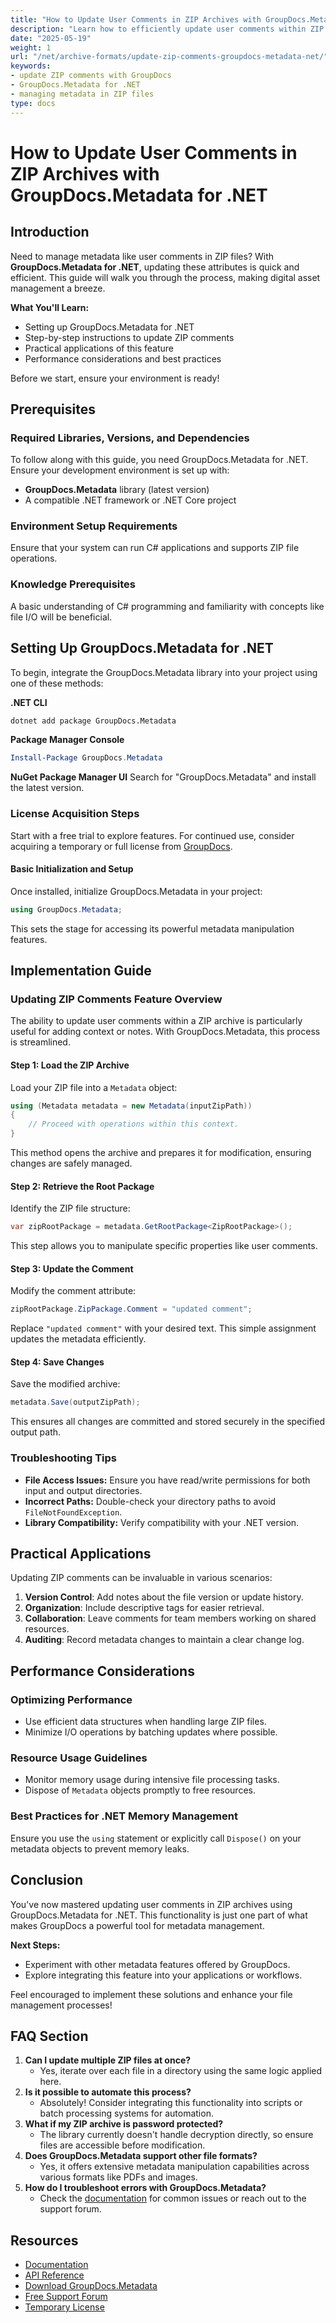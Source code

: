 ```yaml
---
title: "How to Update User Comments in ZIP Archives with GroupDocs.Metadata for .NET"
description: "Learn how to efficiently update user comments within ZIP archives using the powerful GroupDocs.Metadata library for .NET. Perfect for digital asset management and collaboration."
date: "2025-05-19"
weight: 1
url: "/net/archive-formats/update-zip-comments-groupdocs-metadata-net/"
keywords:
- update ZIP comments with GroupDocs
- GroupDocs.Metadata for .NET
- managing metadata in ZIP files
type: docs
---
```

# How to Update User Comments in ZIP Archives with GroupDocs.Metadata for .NET

## Introduction

Need to manage metadata like user comments in ZIP files? With **GroupDocs.Metadata for .NET**, updating these attributes is quick and efficient. This guide will walk you through the process, making digital asset management a breeze.

**What You'll Learn:**
- Setting up GroupDocs.Metadata for .NET
- Step-by-step instructions to update ZIP comments
- Practical applications of this feature
- Performance considerations and best practices

Before we start, ensure your environment is ready!

## Prerequisites

### Required Libraries, Versions, and Dependencies
To follow along with this guide, you need GroupDocs.Metadata for .NET. Ensure your development environment is set up with:

- **GroupDocs.Metadata** library (latest version)
- A compatible .NET framework or .NET Core project

### Environment Setup Requirements
Ensure that your system can run C# applications and supports ZIP file operations.

### Knowledge Prerequisites
A basic understanding of C# programming and familiarity with concepts like file I/O will be beneficial.

## Setting Up GroupDocs.Metadata for .NET

To begin, integrate the GroupDocs.Metadata library into your project using one of these methods:

**.NET CLI**
```bash
dotnet add package GroupDocs.Metadata
```

**Package Manager Console**
```powershell
Install-Package GroupDocs.Metadata
```

**NuGet Package Manager UI**
Search for "GroupDocs.Metadata" and install the latest version.

### License Acquisition Steps
Start with a free trial to explore features. For continued use, consider acquiring a temporary or full license from [GroupDocs](https://purchase.groupdocs.com/temporary-license/).

#### Basic Initialization and Setup
Once installed, initialize GroupDocs.Metadata in your project:
```csharp
using GroupDocs.Metadata;
```
This sets the stage for accessing its powerful metadata manipulation features.

## Implementation Guide

### Updating ZIP Comments Feature Overview

The ability to update user comments within a ZIP archive is particularly useful for adding context or notes. With GroupDocs.Metadata, this process is streamlined.

#### Step 1: Load the ZIP Archive
Load your ZIP file into a `Metadata` object:
```csharp
using (Metadata metadata = new Metadata(inputZipPath))
{
    // Proceed with operations within this context.
}
```
This method opens the archive and prepares it for modification, ensuring changes are safely managed.

#### Step 2: Retrieve the Root Package
Identify the ZIP file structure:
```csharp
var zipRootPackage = metadata.GetRootPackage<ZipRootPackage>();
```
This step allows you to manipulate specific properties like user comments.

#### Step 3: Update the Comment
Modify the comment attribute:
```csharp
zipRootPackage.ZipPackage.Comment = "updated comment";
```
Replace `"updated comment"` with your desired text. This simple assignment updates the metadata efficiently.

#### Step 4: Save Changes
Save the modified archive:
```csharp
metadata.Save(outputZipPath);
```
This ensures all changes are committed and stored securely in the specified output path.

### Troubleshooting Tips
- **File Access Issues:** Ensure you have read/write permissions for both input and output directories.
- **Incorrect Paths:** Double-check your directory paths to avoid `FileNotFoundException`.
- **Library Compatibility:** Verify compatibility with your .NET version.

## Practical Applications

Updating ZIP comments can be invaluable in various scenarios:
1. **Version Control**: Add notes about the file version or update history.
2. **Organization**: Include descriptive tags for easier retrieval.
3. **Collaboration**: Leave comments for team members working on shared resources.
4. **Auditing**: Record metadata changes to maintain a clear change log.

## Performance Considerations

### Optimizing Performance
- Use efficient data structures when handling large ZIP files.
- Minimize I/O operations by batching updates where possible.

### Resource Usage Guidelines
- Monitor memory usage during intensive file processing tasks.
- Dispose of `Metadata` objects promptly to free resources.

### Best Practices for .NET Memory Management
Ensure you use the `using` statement or explicitly call `Dispose()` on your metadata objects to prevent memory leaks.

## Conclusion

You've now mastered updating user comments in ZIP archives using GroupDocs.Metadata for .NET. This functionality is just one part of what makes GroupDocs a powerful tool for metadata management.

**Next Steps:**
- Experiment with other metadata features offered by GroupDocs.
- Explore integrating this feature into your applications or workflows.

Feel encouraged to implement these solutions and enhance your file management processes!

## FAQ Section

1. **Can I update multiple ZIP files at once?**
   - Yes, iterate over each file in a directory using the same logic applied here.
2. **Is it possible to automate this process?**
   - Absolutely! Consider integrating this functionality into scripts or batch processing systems for automation.
3. **What if my ZIP archive is password protected?**
   - The library currently doesn't handle decryption directly, so ensure files are accessible before modification.
4. **Does GroupDocs.Metadata support other file formats?**
   - Yes, it offers extensive metadata manipulation capabilities across various formats like PDFs and images.
5. **How do I troubleshoot errors with GroupDocs.Metadata?**
   - Check the [documentation](https://docs.groupdocs.com/metadata/net/) for common issues or reach out to the support forum.

## Resources
- [Documentation](https://docs.groupdocs.com/metadata/net/)
- [API Reference](https://reference.groupdocs.com/metadata/net/)
- [Download GroupDocs.Metadata](https://releases.groupdocs.com/metadata/net/)
- [Free Support Forum](https://forum.groupdocs.com/c/metadata/)
- [Temporary License](https://purchase.groupdocs.com/temporary-license/)
